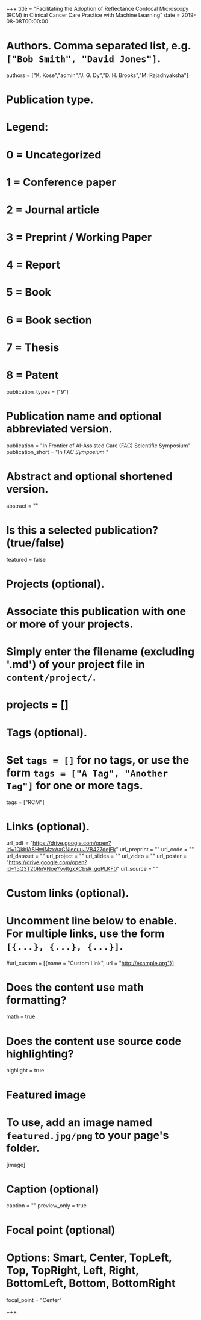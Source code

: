 +++
title = "Facilitating the Adoption of Reflectance Confocal Microscopy (RCM) in Clinical Cancer Care Practice with Machine Learning"
date = 2019-08-08T00:00:00

# Authors. Comma separated list, e.g. `["Bob Smith", "David Jones"]`.
authors = ["K. Kose","admin","J. G. Dy","D. H. Brooks","M. Rajadhyaksha"]


# Publication type.
# Legend:
# 0 = Uncategorized
# 1 = Conference paper
# 2 = Journal article
# 3 = Preprint / Working Paper
# 4 = Report
# 5 = Book
# 6 = Book section
# 7 = Thesis
# 8 = Patent
publication_types = ["9"]

# Publication name and optional abbreviated version.
publication = "In Frontier of AI-Assisted Care (FAC) Scientific Symposium"
publication_short = "In *FAC Symposium* "

# Abstract and optional shortened version.
abstract = ""


# Is this a selected publication? (true/false)
featured = false

# Projects (optional).
#   Associate this publication with one or more of your projects.
#   Simply enter the filename (excluding '.md') of your project file in `content/project/`.
# projects = []

# Tags (optional).
#   Set `tags = []` for no tags, or use the form `tags = ["A Tag", "Another Tag"]` for one or more tags.
tags = ["RCM"]

# Links (optional).
url_pdf = "https://drive.google.com/open?id=1QkblASHwiMzxAaCNiecuuJVB427dejFk"
url_preprint = ""
url_code = ""
url_dataset = ""
url_project = ""
url_slides = ""
url_video = ""
url_poster = "https://drive.google.com/open?id=15Q3T20RnVNoeYyvltgxXCbsR_gqPLKF0"
url_source = ""

# Custom links (optional).
#   Uncomment line below to enable. For multiple links, use the form `[{...}, {...}, {...}]`.
#url_custom = [{name = "Custom Link", url = "http://example.org"}]

# Does the content use math formatting?
math = true

# Does the content use source code highlighting?
highlight = true

# Featured image
# To use, add an image named `featured.jpg/png` to your page's folder. 
[image]
  # Caption (optional)
  caption = ""
  preview_only = true
  # Focal point (optional)
  # Options: Smart, Center, TopLeft, Top, TopRight, Left, Right, BottomLeft, Bottom, BottomRight
  focal_point = "Center"


+++